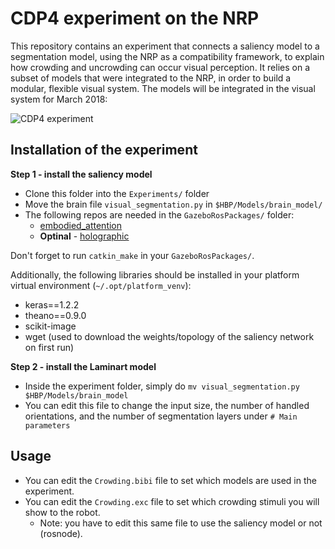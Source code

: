 CDP4 experiment on the NRP
====================

This repository contains an experiment that connects a saliency model to a segmentation model, using the NRP as a compatibility framework, to explain how crowding and uncrowding can occur visual perception. It relies on a subset of models that were integrated to the NRP, in order to build a modular, flexible visual system. The models will be integrated in the visual system for March 2018:

![CDP4 experiment](img/experiment.png "Components of CDP4 experiment")


Installation of the experiment
-----------

**Step 1 - install the saliency model**

* Clone this folder into the ``Experiments/`` folder
* Move the brain file ``visual_segmentation.py`` in ``$HBP/Models/brain_model/``
* The following repos are needed in the `GazeboRosPackages/` folder:
  * [embodied_attention](https://github.com/HBPNeurorobotics/embodied_attention)
  * **Optinal** - [holographic](https://github.com/HBPNeurorobotics/holographic)

Don't forget to run ``catkin_make`` in your ``GazeboRosPackages/``.

Additionally, the following libraries should be installed in your platform virtual environment (``~/.opt/platform_venv``):
* keras==1.2.2
* theano==0.9.0
* scikit-image
* wget (used to download the weights/topology of the saliency network on first run)


**Step 2 - install the Laminart model**

* Inside the experiment folder, simply do ``mv visual_segmentation.py $HBP/Models/brain_model``
* You can edit this file to change the input size, the number of handled orientations, and the number of segmentation layers under ``# Main parameters``


Usage
-----------

* You can edit the ``Crowding.bibi`` file to set which models are used in the experiment.
* You can edit the ``Crowding.exc`` file to set which crowding stimuli you will show to the robot.
  * Note: you have to edit this same file to use the saliency model or not (rosnode).
